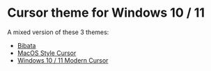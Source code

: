 # Cursor theme for Windows 10 / 11

A mixed version of these 3 themes:

- [Bibata](https://github.com/ful1e5/Bibata_Cursor)
- [MacOS Style Cursor](https://github.com/ful1e5/apple_cursor)
- [Windows 10 / 11 Modern Cursor](https://github.com/sunqfuu/Windows-10-11-Modern-Cursor)
